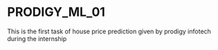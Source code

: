 # PRODIGY_ML_01
This is the first task of house price prediction given by prodigy infotech during the internship
